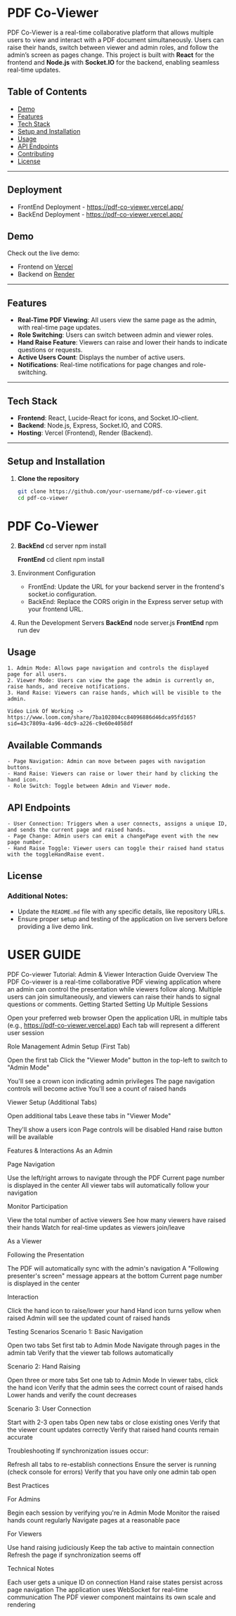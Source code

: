# PDF Co-Viewer

PDF Co-Viewer is a real-time collaborative platform that allows multiple users to view and interact with a PDF document simultaneously. Users can raise their hands, switch between viewer and admin roles, and follow the admin’s screen as pages change. This project is built with **React** for the frontend and **Node.js** with **Socket.IO** for the backend, enabling seamless real-time updates.

## Table of Contents

- [Demo](#demo)
- [Features](#features)
- [Tech Stack](#tech-stack)
- [Setup and Installation](#setup-and-installation)
- [Usage](#usage)
- [API Endpoints](#api-endpoints)
- [Contributing](#contributing)
- [License](#license)

---
## Deployment 
- FrontEnd Deployment - https://pdf-co-viewer.vercel.app/
- BackEnd Deployment - https://pdf-co-viewer.vercel.app/

## Demo

Check out the live demo:
- Frontend on [Vercel](https://pdf-co-viewer.vercel.app)
- Backend on [Render](https://pdf-coviewer-1.onrender.com)

---

## Features

- **Real-Time PDF Viewing**: All users view the same page as the admin, with real-time page updates.
- **Role Switching**: Users can switch between admin and viewer roles.
- **Hand Raise Feature**: Viewers can raise and lower their hands to indicate questions or requests.
- **Active Users Count**: Displays the number of active users.
- **Notifications**: Real-time notifications for page changes and role-switching.

---

## Tech Stack

- **Frontend**: React, Lucide-React for icons, and Socket.IO-client.
- **Backend**: Node.js, Express, Socket.IO, and CORS.
- **Hosting**: Vercel (Frontend), Render (Backend).

---

## Setup and Installation

1. **Clone the repository**
   ```bash
   git clone https://github.com/your-username/pdf-co-viewer.git
   cd pdf-co-viewer
# PDF Co-Viewer

2. **BackEnd**
    cd server
    npm install

    **FrontEnd**
    cd client
    npm install

3. Environment Configuration
    - FrontEnd: Update the URL for your backend server in the frontend's socket.io configuration.
    - BackEnd: Replace the CORS origin in the Express server setup with your frontend URL.

4. Run the Development Servers
    **BackEnd**
    node server.js
    **FrontEnd**
    npm run dev

## Usage 
    1. Admin Mode: Allows page navigation and controls the displayed    page for all users.
    2. Viewer Mode: Users can view the page the admin is currently on, raise hands, and receive notifications.
    3. Hand Raise: Viewers can raise hands, which will be visible to the admin.

    Video Link Of Working -> https://www.loom.com/share/7ba102804cc84096886d46dca95fd165?sid=43c7809a-4a96-4dc9-a226-c9e60e4058df 
## Available Commands
    - Page Navigation: Admin can move between pages with navigation buttons.
    - Hand Raise: Viewers can raise or lower their hand by clicking the hand icon.
    - Role Switch: Toggle between Admin and Viewer mode.

## API Endpoints
    - User Connection: Triggers when a user connects, assigns a unique ID, and sends the current page and raised hands.
    - Page Change: Admin users can emit a changePage event with the new page number.
    - Hand Raise Toggle: Viewer users can toggle their raised hand status with the toggleHandRaise event.

## License

### Additional Notes:

- Update the `README.md` file with any specific details, like repository URLs.
- Ensure proper setup and testing of the application on live servers before providing a live demo link.



# USER GUIDE
PDF Co-viewer Tutorial: Admin & Viewer Interaction Guide
Overview
The PDF Co-viewer is a real-time collaborative PDF viewing application where an admin can control the presentation while viewers follow along. Multiple users can join simultaneously, and viewers can raise their hands to signal questions or comments.
Getting Started
Setting Up Multiple Sessions

Open your preferred web browser
Open the application URL in multiple tabs (e.g., https://pdf-co-viewer.vercel.app)
Each tab will represent a different user session

Role Management
Admin Setup (First Tab)

Open the first tab
Click the "Viewer Mode" button in the top-left to switch to "Admin Mode"

You'll see a crown icon indicating admin privileges
The page navigation controls will become active
You'll see a count of raised hands



Viewer Setup (Additional Tabs)

Open additional tabs
Leave these tabs in "Viewer Mode"

They'll show a users icon
Page controls will be disabled
Hand raise button will be available



Features & Interactions
As an Admin

Page Navigation

Use the left/right arrows to navigate through the PDF
Current page number is displayed in the center
All viewer tabs will automatically follow your navigation


Monitor Participation

View the total number of active viewers
See how many viewers have raised their hands
Watch for real-time updates as viewers join/leave



As a Viewer

Following the Presentation

The PDF will automatically sync with the admin's navigation
A "Following presenter's screen" message appears at the bottom
Current page number is displayed in the center


Interaction

Click the hand icon to raise/lower your hand
Hand icon turns yellow when raised
Admin will see the updated count of raised hands



Testing Scenarios
Scenario 1: Basic Navigation

Open two tabs
Set first tab to Admin Mode
Navigate through pages in the admin tab
Verify that the viewer tab follows automatically

Scenario 2: Hand Raising

Open three or more tabs
Set one tab to Admin Mode
In viewer tabs, click the hand icon
Verify that the admin sees the correct count of raised hands
Lower hands and verify the count decreases

Scenario 3: User Connection

Start with 2-3 open tabs
Open new tabs or close existing ones
Verify that the viewer count updates correctly
Verify that raised hand counts remain accurate

Troubleshooting
If synchronization issues occur:

Refresh all tabs to re-establish connections
Ensure the server is running (check console for errors)
Verify that you have only one admin tab open

Best Practices

For Admins

Begin each session by verifying you're in Admin Mode
Monitor the raised hands count regularly
Navigate pages at a reasonable pace


For Viewers

Use hand raising judiciously
Keep the tab active to maintain connection
Refresh the page if synchronization seems off



Technical Notes

Each user gets a unique ID on connection
Hand raise states persist across page navigation
The application uses WebSocket for real-time communication
The PDF viewer component maintains its own scale and rendering